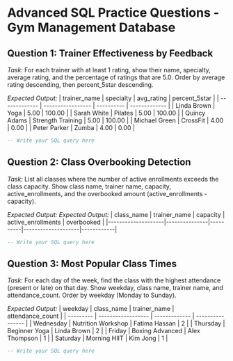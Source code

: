 # Advanced SQL Practice Questions - Gym Management Database

## Question 1: Trainer Effectiveness by Feedback
*Task:* For each trainer with at least 1 rating, show their name, specialty, average rating, and the percentage of ratings that are 5.0. Order by average rating descending, then percent_5star descending.

*Expected Output:*
| trainer_name  | specialty         | avg_rating | percent_5star |
| ------------- | ----------------- | ---------- | ------------- |
| Linda Brown   | Yoga              | 5.00       | 100.00        |
| Sarah White   | Pilates           | 5.00       | 100.00        |
| Quincy Adams  | Strength Training | 5.00       | 100.00        |
| Michael Green | CrossFit          | 4.00       | 0.00          |
| Peter Parker  | Zumba             | 4.00       | 0.00          |

```sql
-- Write your SQL query here
```

## Question 2: Class Overbooking Detection
*Task:* List all classes where the number of active enrollments exceeds the class capacity. Show class name, trainer name, capacity, active_enrollments, and the overbooked amount (active_enrollments - capacity).

*Expected Output:*
*Expected Output:*
| class_name         | trainer_name   | capacity | active_enrollments | overbooked |
|--------------------|---------------|----------|--------------------|------------|

```sql
-- Write your SQL query here
```

## Question 3: Most Popular Class Times
*Task:* For each day of the week, find the class with the highest attendance (present or late) on that day. Show weekday, class name, trainer name, and attendance_count. Order by weekday (Monday to Sunday).

*Expected Output:*
| weekday   | class_name         | trainer_name  | attendance_count |
| --------- | ------------------ | ------------- | ---------------- |
| Wednesday | Nutrition Workshop | Fatima Hassan | 2                |
| Thursday  | Beginner Yoga      | Linda Brown   | 2                |
| Friday    | Boxing Advanced    | Alex Thompson | 1                |
| Saturday  | Morning HIIT       | Kim Jong      | 1                |

```sql
-- Write your SQL query here
```


